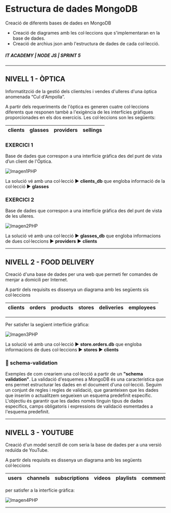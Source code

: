 # Estructura de dades MongoDB

Creació de diferents bases de dades en MongoDB
- Creació de diagrames amb les col·leccions que s'implementaran en la base de dades.
- Creació de archius json amb l'estructura de dades de cada col·lecció.

##### IT ACADEMY | NODE JS | SPRINT 5
-------------------------

## NIVELL 1 - ÒPTICA
Informatitzció de la gestió dels clients/es i vendes d'ulleres d'una òptica anomenada “Cul d'Ampolla”.

A partir dels requeriments de l'òptica es generen cuatre col·leccions diferents que responen tambè a l'exigència de les interfícies gràfiques proporcionades en els dos exercicis.
Les col·leccions son les següents:

| clients | glasses | providers | sellings |
| ------ | ------ | ------ | ------ |

### EXERCICI 1

Base de dades que correspon a una interfície gràfica des del punt de vista d’un client de l'Òptica.

![Imagen1PHP](https://github.com/g-rise/5.3-giulio-parise/assets/149588413/81aa3851-b7e7-42ae-a7f8-e02580d38724)

La solució vé amb una col·lecció     :arrow_forward: **clients_db** que engloba informació de la col·lecció  :arrow_forward: **glasses**  

### EXERCICI 2

Base de dades que correspon a una interfície gràfica des del punt de vista de les ulleres.

![Imagen2PHP](https://github.com/g-rise/5.3-giulio-parise/assets/149588413/38e3e82e-ad64-4e57-b04e-73834a133ab4)


La solució vé amb una col·lecció  :arrow_forward: **glasses_db** que engloba informacions de dues col·leccions    :arrow_forward: **providers**  :arrow_forward: **clients**  

---------------------------------

## NIVELL 2 - FOOD DELIVERY

Creació d'una base de dades per una web que permeti fer comandes de menjar a domicili per Internet.

A partir dels requisits es dissenya un diagrama amb les següents sis col·leccions

| clients | orders | products | stores | deliveries | employees
| ------ | ------ | ------ | ------ | ------ | ------ |

-----

Per satisfer la següent interfície gràfica:

![Imagen3PHP](https://github.com/g-rise/5.3-giulio-parise/assets/149588413/faeef251-ad21-496b-a6ee-a19180ce1bd6)

La solució vé amb una col·lecció  :arrow_forward: **store.orders.db** que engloba informacions de dues col·leccions    :arrow_forward: **stores**  :arrow_forward: **clients**

### :open_file_folder:  schema-validation

Exemples de com creariem una col·lecció a partir de un **"schema validation"**.
La validació d'esquemes a MongoDB és una característica que ens permet estructurar les dades en el document d'una col·lecció. Seguim un conjunt de regles i regles de validació, que garanteixen que les dades que inserim o actualitzem segueixen un esquema predefinit específic.
L'objectiu és garantir que les dades només tinguin tipus de dades específics, camps obligatoris i expressions de validació esmentades a l'esquema predefinit.

----------------------------------

## NIVELL 3 - YOUTUBE

Creació d'un model senzill de com seria la base de dades per a una versió reduïda de YouTube.

A partir dels requisits es dissenya un diagrama amb les següents col·leccions

| users | channels | subscriptions | videos | playlists | comments | likes&dislikes |
| ------ | ------ | ------ | ------ | ------ | ------ | ------ |

per satisfer a la interfície gràfica:

![Imagen4PHP](https://github.com/g-rise/5.3-giulio-parise/assets/149588413/3a344bb6-2c4b-4d81-8115-1a2c899e3ff3)


----------------------------------

